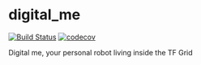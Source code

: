 # digital_me 
[![Build Status](https://travis-ci.com/Jumpscale/digital_me.svg?branch=master)](https://travis-ci.com/Jumpscale/digital_me)
[![codecov](https://codecov.io/gh/Jumpscale/digital_me/branch/master/graph/badge.svg)](https://codecov.io/gh/Jumpscale/digital_me)

Digital me, your personal robot living inside the TF Grid
